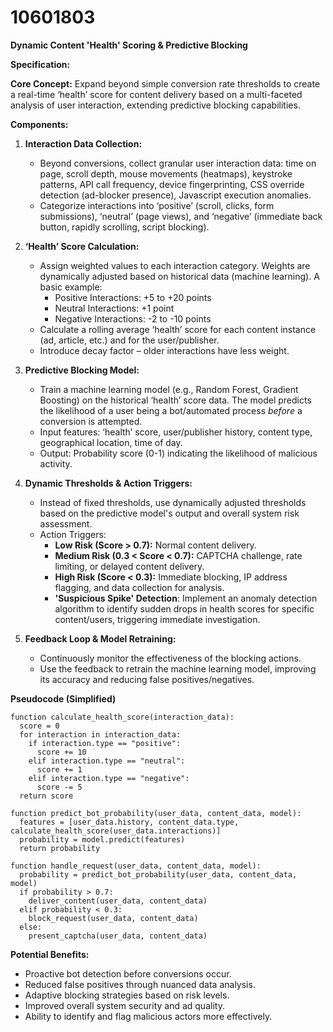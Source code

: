# 10601803

**Dynamic Content 'Health' Scoring & Predictive Blocking**

**Specification:**

**Core Concept:** Expand beyond simple conversion rate thresholds to create a real-time ‘health’ score for content delivery based on a multi-faceted analysis of user interaction, extending predictive blocking capabilities.

**Components:**

1.  **Interaction Data Collection:**
    *   Beyond conversions, collect granular user interaction data: time on page, scroll depth, mouse movements (heatmaps), keystroke patterns, API call frequency, device fingerprinting, CSS override detection (ad-blocker presence), Javascript execution anomalies.
    *   Categorize interactions into ‘positive’ (scroll, clicks, form submissions), ‘neutral’ (page views), and ‘negative’ (immediate back button, rapidly scrolling, script blocking).

2.  **‘Health’ Score Calculation:**
    *   Assign weighted values to each interaction category. Weights are dynamically adjusted based on historical data (machine learning). A basic example:
        *   Positive Interactions: +5 to +20 points
        *   Neutral Interactions: +1 point
        *   Negative Interactions: -2 to -10 points
    *   Calculate a rolling average ‘health’ score for each content instance (ad, article, etc.) and for the user/publisher. 
    *   Introduce decay factor – older interactions have less weight.

3.  **Predictive Blocking Model:**
    *   Train a machine learning model (e.g., Random Forest, Gradient Boosting) on the historical ‘health’ score data. The model predicts the likelihood of a user being a bot/automated process *before* a conversion is attempted.
    *   Input features: ‘health’ score, user/publisher history, content type, geographical location, time of day.
    *   Output: Probability score (0-1) indicating the likelihood of malicious activity.

4.  **Dynamic Thresholds & Action Triggers:**
    *   Instead of fixed thresholds, use dynamically adjusted thresholds based on the predictive model's output and overall system risk assessment.
    *   Action Triggers:
        *   **Low Risk (Score > 0.7):** Normal content delivery.
        *   **Medium Risk (0.3 < Score < 0.7):** CAPTCHA challenge, rate limiting, or delayed content delivery.
        *   **High Risk (Score < 0.3):** Immediate blocking, IP address flagging, and data collection for analysis.
        *   **'Suspicious Spike' Detection**: Implement an anomaly detection algorithm to identify sudden drops in health scores for specific content/users, triggering immediate investigation.

5.  **Feedback Loop & Model Retraining:**
    *   Continuously monitor the effectiveness of the blocking actions.
    *   Use the feedback to retrain the machine learning model, improving its accuracy and reducing false positives/negatives.

**Pseudocode (Simplified)**

```
function calculate_health_score(interaction_data):
  score = 0
  for interaction in interaction_data:
    if interaction.type == "positive":
      score += 10
    elif interaction.type == "neutral":
      score += 1
    elif interaction.type == "negative":
      score -= 5
  return score

function predict_bot_probability(user_data, content_data, model):
  features = [user_data.history, content_data.type, calculate_health_score(user_data.interactions)]
  probability = model.predict(features)
  return probability

function handle_request(user_data, content_data, model):
  probability = predict_bot_probability(user_data, content_data, model)
  if probability > 0.7:
    deliver_content(user_data, content_data)
  elif probability < 0.3:
    block_request(user_data, content_data)
  else:
    present_captcha(user_data, content_data)
```

**Potential Benefits:**

*   Proactive bot detection before conversions occur.
*   Reduced false positives through nuanced data analysis.
*   Adaptive blocking strategies based on risk levels.
*   Improved overall system security and ad quality.
*   Ability to identify and flag malicious actors more effectively.